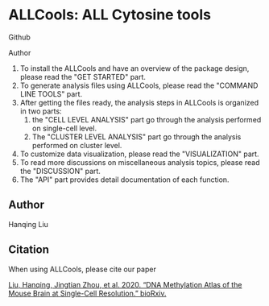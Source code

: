 ALLCools: ALL Cytosine tools
============================

Github

Author

1. To install the ALLCools and have an overview of the package design, please read the "GET STARTED" part.
2. To generate analysis files using ALLCools, please read the "COMMAND LINE TOOLS" part.
3. After getting the files ready, the analysis steps in ALLCools is organized in two parts:
    1. the "CELL LEVEL ANALYSIS" part go through the analysis performed on single-cell level.
    2. The "CLUSTER LEVEL ANALYSIS" part go through the analysis performed on cluster level.
4. To customize data visualization, please read the "VISUALIZATION" part.
5. To read more discussions on miscellaneous analysis topics, please read the "DISCUSSION" part.
6. The "API" part provides detail documentation of each function.


## Author
Hanqing Liu


## Citation
When using ALLCools, please cite our paper

[Liu, Hanqing, Jingtian Zhou, et al. 2020. “DNA Methylation Atlas of the Mouse Brain at Single-Cell Resolution.” bioRxiv.](https://doi.org/10.1101/2020.04.30.069377)


